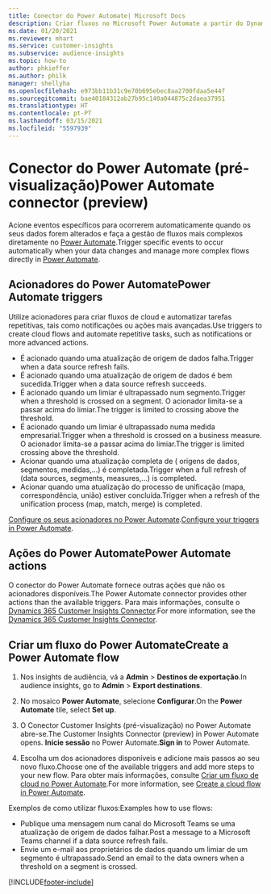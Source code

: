 ```yaml
---
title: Conector do Power Automate| Microsoft Docs
description: Criar fluxos no Microsoft Power Automate a partir do Dynamics 365 Customer Insights.
ms.date: 01/20/2021
ms.reviewer: mhart
ms.service: customer-insights
ms.subservice: audience-insights
ms.topic: how-to
author: phkieffer
ms.author: philk
manager: shellyha
ms.openlocfilehash: e973bb11b31c9e70b695ebec8aa2700fdaa5e44f
ms.sourcegitcommit: bae40184312ab27b95c140a044875c2daea37951
ms.translationtype: HT
ms.contentlocale: pt-PT
ms.lasthandoff: 03/15/2021
ms.locfileid: "5597939"
---
```

# <a name="power-automate-connector-preview"></a><span data-ttu-id="6828a-103">Conector do Power Automate (pré-visualização)</span><span class="sxs-lookup"><span data-stu-id="6828a-103">Power Automate connector (preview)</span></span>

<span data-ttu-id="6828a-104">Acione eventos específicos para ocorrerem automaticamente quando os seus dados forem alterados e faça a gestão de fluxos mais complexos diretamente no [Power Automate](https://flow.microsoft.com/).</span><span class="sxs-lookup"><span data-stu-id="6828a-104">Trigger specific events to occur automatically when your data changes and manage more complex flows directly in [Power Automate](https://flow.microsoft.com/).</span></span>

## <a name="power-automate-triggers"></a><span data-ttu-id="6828a-105">Acionadores do Power Automate</span><span class="sxs-lookup"><span data-stu-id="6828a-105">Power Automate triggers</span></span>

<span data-ttu-id="6828a-106">Utilize acionadores para criar fluxos de cloud e automatizar tarefas repetitivas, tais como notificações ou ações mais avançadas.</span><span class="sxs-lookup"><span data-stu-id="6828a-106">Use triggers to create cloud flows and automate repetitive tasks, such as notifications or more advanced actions.</span></span> 

- <span data-ttu-id="6828a-107">É acionado quando uma atualização de origem de dados falha.</span><span class="sxs-lookup"><span data-stu-id="6828a-107">Trigger when a data source refresh fails.</span></span> 
- <span data-ttu-id="6828a-108">É acionado quando uma atualização de origem de dados é bem sucedida.</span><span class="sxs-lookup"><span data-stu-id="6828a-108">Trigger when a data source refresh succeeds.</span></span>
- <span data-ttu-id="6828a-109">É acionado quando um limiar é ultrapassado num segmento.</span><span class="sxs-lookup"><span data-stu-id="6828a-109">Trigger when a threshold is crossed on a segment.</span></span> <span data-ttu-id="6828a-110">O acionador limita-se a passar acima do limiar.</span><span class="sxs-lookup"><span data-stu-id="6828a-110">The trigger is limited to crossing above the threshold.</span></span>
- <span data-ttu-id="6828a-111">É acionado quando um limiar é ultrapassado numa medida empresarial.</span><span class="sxs-lookup"><span data-stu-id="6828a-111">Trigger when a threshold is crossed on a business measure.</span></span> <span data-ttu-id="6828a-112">O acionador limita-se a passar acima do limiar.</span><span class="sxs-lookup"><span data-stu-id="6828a-112">The trigger is limited crossing above the threshold.</span></span>
- <span data-ttu-id="6828a-113">Acionar quando uma atualização completa de ( origens de dados, segmentos, medidas,...) é completada.</span><span class="sxs-lookup"><span data-stu-id="6828a-113">Trigger when a full refresh of (data sources, segments, measures,...) is completed.</span></span>
- <span data-ttu-id="6828a-114">Acionar quando uma atualização do processo de unificação (mapa, correspondência, união) estiver concluída.</span><span class="sxs-lookup"><span data-stu-id="6828a-114">Trigger when a refresh of the unification process (map, match, merge) is completed.</span></span>

<span data-ttu-id="6828a-115">[Configure os seus acionadores no Power Automate](https://flow.microsoft.com/connectors/shared_customerinsights/dynamics-365-customer-insights-connector/).</span><span class="sxs-lookup"><span data-stu-id="6828a-115">[Configure your triggers in Power Automate](https://flow.microsoft.com/connectors/shared_customerinsights/dynamics-365-customer-insights-connector/).</span></span>

## <a name="power-automate-actions"></a><span data-ttu-id="6828a-116">Ações do Power Automate</span><span class="sxs-lookup"><span data-stu-id="6828a-116">Power Automate actions</span></span>
<span data-ttu-id="6828a-117">O conector do Power Automate fornece outras ações que não os acionadores disponíveis.</span><span class="sxs-lookup"><span data-stu-id="6828a-117">The Power Automate connector provides other actions than the available triggers.</span></span> <span data-ttu-id="6828a-118">Para mais informações, consulte o [Dynamics 365 Customer Insights Connector](/connectors/customerinsights/).</span><span class="sxs-lookup"><span data-stu-id="6828a-118">For more information, see the [Dynamics 365 Customer Insights Connector](/connectors/customerinsights/).</span></span>

## <a name="create-a-power-automate-flow"></a><span data-ttu-id="6828a-119">Criar um fluxo do Power Automate</span><span class="sxs-lookup"><span data-stu-id="6828a-119">Create a Power Automate flow</span></span>

1. <span data-ttu-id="6828a-120">Nos insights de audiência, vá a **Admin** > **Destinos de exportação**.</span><span class="sxs-lookup"><span data-stu-id="6828a-120">In audience insights, go to **Admin** > **Export destinations**.</span></span>

1. <span data-ttu-id="6828a-121">No mosaico **Power Automate**, selecione **Configurar**.</span><span class="sxs-lookup"><span data-stu-id="6828a-121">On the **Power Automate** tile, select **Set up**.</span></span>

1. <span data-ttu-id="6828a-122">O Conector Customer Insights (pré-visualização) no Power Automate abre-se.</span><span class="sxs-lookup"><span data-stu-id="6828a-122">The Customer Insights Connector (preview) in Power Automate opens.</span></span> <span data-ttu-id="6828a-123">**Inicie sessão** no Power Automate.</span><span class="sxs-lookup"><span data-stu-id="6828a-123">**Sign in** to Power Automate.</span></span>

1. <span data-ttu-id="6828a-124">Escolha um dos acionadores disponíveis e adicione mais passos ao seu novo fluxo.</span><span class="sxs-lookup"><span data-stu-id="6828a-124">Choose one of the available triggers and add more steps to your new flow.</span></span> <span data-ttu-id="6828a-125">Para obter mais informações, consulte [Criar um fluxo de cloud no Power Automate](/power-automate/get-started-logic-flow).</span><span class="sxs-lookup"><span data-stu-id="6828a-125">For more information, see [Create a cloud flow in Power Automate](/power-automate/get-started-logic-flow).</span></span>

<span data-ttu-id="6828a-126">Exemplos de como utilizar fluxos:</span><span class="sxs-lookup"><span data-stu-id="6828a-126">Examples how to use flows:</span></span> 
- <span data-ttu-id="6828a-127">Publique uma mensagem num canal do Microsoft Teams se uma atualização de origem de dados falhar.</span><span class="sxs-lookup"><span data-stu-id="6828a-127">Post a message to a Microsoft Teams channel if a data source refresh fails.</span></span> 
- <span data-ttu-id="6828a-128">Envie um e-mail aos proprietários de dados quando um limiar de um segmento é ultrapassado.</span><span class="sxs-lookup"><span data-stu-id="6828a-128">Send an email to the data owners when a threshold on a segment is crossed.</span></span>



[!INCLUDE[footer-include](../includes/footer-banner.md)]